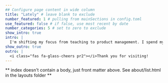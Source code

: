 ```yaml
---
## Configure page content in wide column
title: "Lately" # leave blank to exclude
number_featured: 1 # pulling from mainSections in config.toml
use_featured: false # if false, use most recent by date
number_categories: 5 # set to zero to exclude
show_intro: true
intro: |
  I'm shifting my focus from teaching to product management. I spend my time thinking deeply about how to improve the user experience, listening to users, and building empathy into how we design, document, and disseminate tools for data science communication. 
show_outro: true
outro: |
  <i class="fas fa-glass-cheers pr2"></i>Thank you for visiting!
---
```


** index doesn't contain a body, just front matter above.
See about/list.html in the layouts folder **
